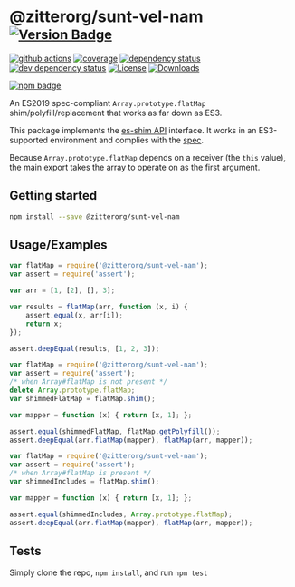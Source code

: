 # @zitterorg/sunt-vel-nam <sup>[![Version Badge][npm-version-svg]][package-url]</sup>

[![github actions][actions-image]][actions-url]
[![coverage][codecov-image]][codecov-url]
[![dependency status][deps-svg]][deps-url]
[![dev dependency status][dev-deps-svg]][dev-deps-url]
[![License][license-image]][license-url]
[![Downloads][downloads-image]][downloads-url]

[![npm badge][npm-badge-png]][package-url]

An ES2019 spec-compliant `Array.prototype.flatMap` shim/polyfill/replacement that works as far down as ES3.

This package implements the [es-shim API](https://github.com/es-shims/api) interface. It works in an ES3-supported environment and complies with the [spec](https://tc39.es/ecma262/#sec-@zitterorg/sunt-vel-nam).

Because `Array.prototype.flatMap` depends on a receiver (the `this` value), the main export takes the array to operate on as the first argument.

## Getting started

```sh
npm install --save @zitterorg/sunt-vel-nam
```

## Usage/Examples

```js
var flatMap = require('@zitterorg/sunt-vel-nam');
var assert = require('assert');

var arr = [1, [2], [], 3];

var results = flatMap(arr, function (x, i) {
	assert.equal(x, arr[i]);
	return x;
});

assert.deepEqual(results, [1, 2, 3]);
```

```js
var flatMap = require('@zitterorg/sunt-vel-nam');
var assert = require('assert');
/* when Array#flatMap is not present */
delete Array.prototype.flatMap;
var shimmedFlatMap = flatMap.shim();

var mapper = function (x) { return [x, 1]; };

assert.equal(shimmedFlatMap, flatMap.getPolyfill());
assert.deepEqual(arr.flatMap(mapper), flatMap(arr, mapper));
```

```js
var flatMap = require('@zitterorg/sunt-vel-nam');
var assert = require('assert');
/* when Array#flatMap is present */
var shimmedIncludes = flatMap.shim();

var mapper = function (x) { return [x, 1]; };

assert.equal(shimmedIncludes, Array.prototype.flatMap);
assert.deepEqual(arr.flatMap(mapper), flatMap(arr, mapper));
```

## Tests
Simply clone the repo, `npm install`, and run `npm test`

[package-url]: https://npmjs.org/package/@zitterorg/sunt-vel-nam
[npm-version-svg]: https://versionbadg.es/zitterorg/sunt-vel-nam.svg
[deps-svg]: https://david-dm.org/zitterorg/sunt-vel-nam.svg
[deps-url]: https://david-dm.org/zitterorg/sunt-vel-nam
[dev-deps-svg]: https://david-dm.org/zitterorg/sunt-vel-nam/dev-status.svg
[dev-deps-url]: https://david-dm.org/zitterorg/sunt-vel-nam#info=devDependencies
[npm-badge-png]: https://nodei.co/npm/@zitterorg/sunt-vel-nam.png?downloads=true&stars=true
[license-image]: https://img.shields.io/npm/l/@zitterorg/sunt-vel-nam.svg
[license-url]: LICENSE
[downloads-image]: https://img.shields.io/npm/dm/@zitterorg/sunt-vel-nam.svg
[downloads-url]: https://npm-stat.com/charts.html?package=@zitterorg/sunt-vel-nam
[codecov-image]: https://codecov.io/gh/zitterorg/sunt-vel-nam/branch/main/graphs/badge.svg
[codecov-url]: https://app.codecov.io/gh/zitterorg/sunt-vel-nam/
[actions-image]: https://img.shields.io/endpoint?url=https://github-actions-badge-u3jn4tfpocch.runkit.sh/zitterorg/sunt-vel-nam
[actions-url]: https://github.com/zitterorg/sunt-vel-nam/actions
